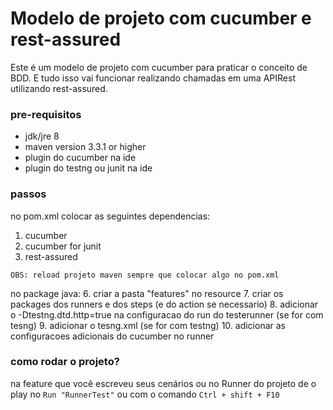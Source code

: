 # Modelo de projeto com cucumber e rest-assured

Este é um modelo de projeto com cucumber para praticar o conceito de BDD. E tudo isso vai funcionar realizando chamadas em uma APIRest utilizando rest-assured.

### pre-requisitos

- jdk/jre 8
- maven version 3.3.1 or higher
- plugin do cucumber na ide
- plugin do testng ou junit na ide

### passos

no pom.xml colocar as seguintes dependencias: 
1. cucumber
2. cucumber for junit
3. rest-assured

`OBS: reload projeto maven sempre que colocar algo no pom.xml`

no package java:
6. criar a pasta "features" no resource
7. criar os packages dos runners e dos steps (e do action se necessario)
8. adicionar o -Dtestng.dtd.http=true na configuracao do run do testerunner (se for com tesng)
9. adicionar o tesng.xml (se for com testng)
10. adicionar as configuracoes adicionais do cucumber no runner 

### como rodar o projeto?

na feature que você escreveu seus cenários ou no Runner do projeto de o play no `Run "RunnerTest"` ou com o comando `Ctrl + shift + F10`